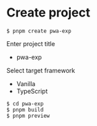 # Create project

```
$ pnpm create pwa-exp
```

Enter project title
- pwa-exp

Select target framework

- Vanilla
- TypeScript

```
$ cd pwa-exp
$ pnpm build
$ pnpm preview
```

